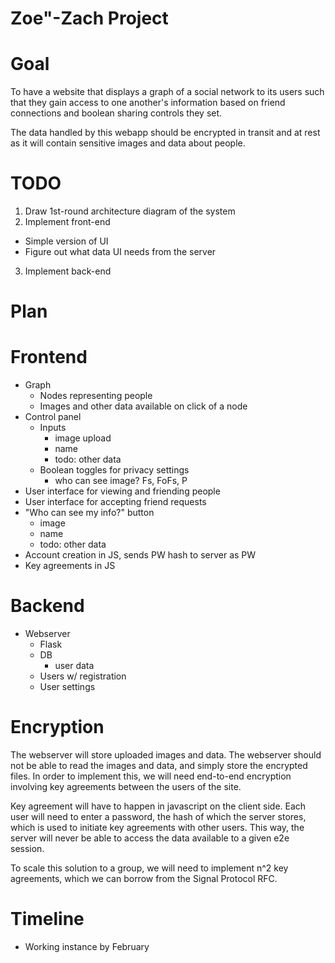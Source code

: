 Zoe"-Zach Project
=================

# Goal
To have a website that displays a graph of a social network to its users such that they gain access to one another's information based on friend connections
and boolean sharing controls they set.

The data handled by this webapp should be encrypted in transit and at rest as it will contain sensitive images and data about people.

# TODO

1. Draw 1st-round architecture diagram of the system
2. Implement front-end
  * Simple version of UI
  * Figure out what data UI needs from the server
3. Implement back-end

# Plan

Frontend
========
* Graph
  * Nodes representing people
  * Images and other data available on click of a node
* Control panel
  * Inputs
    * image upload
    * name
    * todo: other data
  * Boolean toggles for privacy settings
    * who can see image? Fs, FoFs, P
* User interface for viewing and friending people
* User interface for accepting friend requests
* "Who can see my info?" button
  * image
  * name
  * todo: other data
* Account creation in JS, sends PW hash to server as PW
* Key agreements in JS

Backend
=======
* Webserver
  * Flask
  * DB
    * user data
  * Users w/ registration
  * User settings

Encryption
==========
The webserver will store uploaded images and data. The webserver should not be able to read the images and data, and simply store the encrypted files.
In order to implement this, we will need end-to-end encryption involving key agreements between the users of the site.

Key agreement will have to happen in javascript on the client side. Each user will need to enter a password, the hash of which the server stores,
which is used to initiate key agreements with other users. This way, the server will never be able to access the data available to a given e2e session.

To scale this solution to a group, we will need to implement n^2 key agreements, which we can borrow from the Signal Protocol RFC.

# Timeline
* Working instance by February
